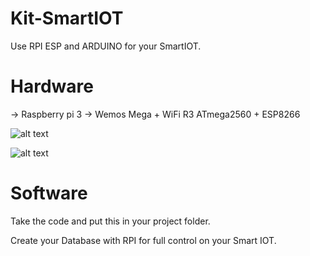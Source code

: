# Kit-SmartIOT
Use RPI ESP and ARDUINO for your SmartIOT.

# Hardware
-> Raspberry pi 3 
-> Wemos Mega + WiFi R3 ATmega2560 + ESP8266

![alt text](https://github.com/AyliBox/Dev_SmartIOT/blob/master/Hardware/RPI/raspberry-pi3.jpg)

![alt text](https://github.com/AyliBox/Dev_SmartIOT/blob/master/Hardware/ARDUINO%2BESP/emos-mega%2Besp.jpg)



# Software
Take the code and put this in your project folder.

Create your Database with RPI for full control on your Smart IOT.
